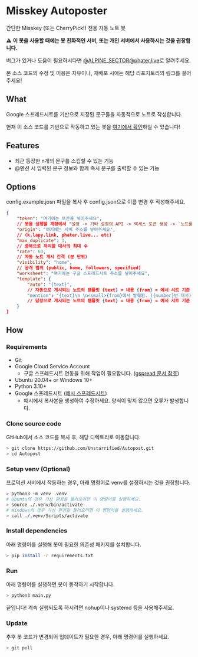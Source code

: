# Misskey Autoposter
간단한 Misskey (또는 CherryPick!) 전용 자동 노트 봇

⚠️ **이 봇을 사용할 때에는 봇 친화적인 서버, 또는 개인 서버에서 사용하시는 것을 권장합니다.**

버그가 있거나 도움이 필요하시다면 [@ALPINE_SECTOR@phater.live](https://phater.live/@ALPINE_SECTOR)로 알려주세요.

본 소스 코드의 수정 및 이용은 자유이나, 재배포 시애는 해당 리포지토리의 링크를 걸어주세요!

## What
Google 스프레드시트를 기반으로 지정된 문구들을 자동적으로 노트로 작성합니다.

현재 이 소스 코드를 기반으로 작동하고 있는 봇을 [여기에서 확인](https://phater.live/@Stainless)하실 수 있습니다!

## Features
* 최근 등장한 n개의 문구를 스킵할 수 있는 기능
* @멘션 시 입력된 문구 정보와 함께 즉시 문구를 출력할 수 있는 기능

## Options
config.example.josn 파일을 복사 후 config.json으로 이름 변경 후 작성해주세요.
```json
{
    "token": "여기에는 토큰을 넣어주세요",
    // 봇을 실행할 계정에서 "설정 -> 기타 설정의 API -> 액세스 토큰 생성 -> `노트를 작성하거나 삭제합니다` 체크 후 나온 값"
    "origin": "여기에는 서버 주소를 넣어주세요",
    // (k.lapy.link, phater.live... etc)
    "max_duplicate": 3,
    // 중복으로 처리할 대사의 최대 수
    "rate": 60,
    // 자동 노트 게시 간격 (분 단위)
    "visibility": "home",
    // 공개 범위 (public, home, followers, specified)
    "worksheet": "여기에는 구글 스프레드시트 주소를 넣어주세요",
    "template": {
        "auto": "{text}",
        // 자동으로 게시되는 노트의 템플릿 {text} = 내용 {from} = 예시 시트 기준 "대사 위치" {number} = 예시 시트 기준 "대사 번호" (꼭 숫자일 필요 없음)
        "mention": "{text}\n \n<small>{from}에서 발췌됨. ({number}번 대사)</small>"
        // 답장으로 게시되는 노트의 템플릿 {text} = 내용 {from} = 예시 시트 기준 "대사 위치" {number} = 예시 시트 기준 "대사 번호" (꼭 숫자일 필요 없음)
    }
}
```

## How
### Requirements
* Git
* Google Cloud Service Account
    * 구글 스프레드시트 연동을 위해 작업이 필요합니다. ([gspread 문서 참조](https://docs.gspread.org/en/latest/oauth2.html))
* Ubuntu 20.04+ or Windows 10+
* Python 3.10+
* Google 스프레드시트 ([예시 스프레드시트](https://docs.google.com/spreadsheets/d/1nO70lwFFkyyK8AtVE4fWO7lW7KDtM5pNudGJydTaQdk/edit))
    * 예시에서 복사본을 생성하여 수정하세요. 양식이 맞지 않으면 오류가 발생합니다.
### Clone source code
GitHub에서 소스 코드를 복사 후, 해당 디렉토리로 이동합니다.
```sh
> git clone https://github.com/Unstarrified/Autopost.git
> cd Autopost
```
### Setup venv (Optional)
프로덕션 서버에서 작동하는 경우, 아래 명령어로 venv를 설정하시는 것을 권장합니다.
```sh
> python3 -m venv .venv
# Ubuntu의 경우 가상 환경을 불러오려면 이 명령어를 실행하세요.
> source ./.venv/bin/activate
# Windows의 경우 가상 환경을 불러오려면 이 명령어를 실행하세요.
> call ./.venv/Scripts/activate
```
### Install dependencies
아래 명령어를 실행해 봇이 필요한 의존성 패키지를 설치합니다.
```sh
> pip install -r requirements.txt
```
### Run
아래 명령어를 실행하면 봇이 동작하기 시작합니다.
```sh
> python3 main.py
```
끝입니다! 계속 실행되도록 하시려면 nohup이나 systemd 등을 사용해주세요.
### Update
추후 봇 코드가 변경되어 업데이트가 필요한 경우, 아래 명령어를 실행하세요.
```sh
> git pull
```